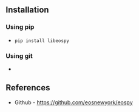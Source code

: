 ## Installation
### Using pip
* `pip install libeospy`

### Using git
* 

## References
* Github - https://github.com/eosnewyork/eospy